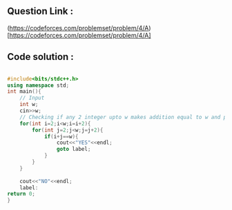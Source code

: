## Question Link :

(https://codeforces.com/problemset/problem/4/A)[https://codeforces.com/problemset/problem/4/A]

## Code solution :

```cpp

#include<bits/stdc++.h>
using namespace std;
int main(){
    // Input
    int w;
    cin>>w;
    // Checking if any 2 integer upto w makes addition equal to w and printing msg.
    for(int i=2;i<w;i=i+2){
        for(int j=2;j<w;j=j+2){
            if(i+j==w){
                cout<<"YES"<<endl;
                goto label;
            }
        }
    }
    
    cout<<"NO"<<endl;
    label:
return 0;
}

```
